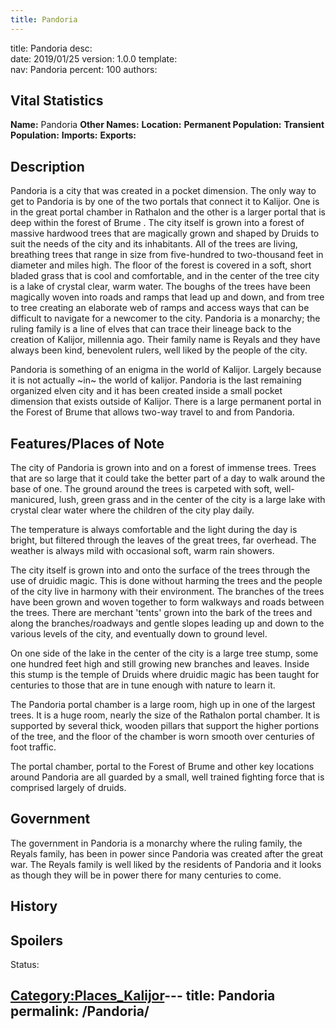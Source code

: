 ```yaml
---
title: Pandoria
---
```


title:		Pandoria
desc:		
date:		2019/01/25
version:	1.0.0
template:	
nav:		Pandoria
percent:	100
authors:	
## Vital Statistics

**Name:** Pandoria
**Other Names:**
**Location:**
**Permanent Population:**
**Transient Population:**
**Imports:**
**Exports:**

## Description

Pandoria is a city that was created in a pocket dimension. The only way
to get to Pandoria is by one of the two portals that connect it to
Kalijor. One is in the great portal chamber in Rathalon and the other is
a larger portal that is deep within the forest of Brume . The city
itself is grown into a forest of massive hardwood trees that are
magically grown and shaped by Druids to suit the needs of the city and
its inhabitants. All of the trees are living, breathing trees that range
in size from five-hundred to two-thousand feet in diameter and miles
high. The floor of the forest is covered in a soft, short bladed grass
that is cool and comfortable, and in the center of the tree city is a
lake of crystal clear, warm water. The boughs of the trees have been
magically woven into roads and ramps that lead up and down, and from
tree to tree creating an elaborate web of ramps and access ways that can
be difficult to navigate for a newcomer to the city. Pandoria is a
monarchy; the ruling family is a line of elves that can trace their
lineage back to the creation of Kalijor, millennia ago. Their family
name is Reyals and they have always been kind, benevolent rulers, well
liked by the people of the city.

Pandoria is something of an enigma in the world of Kalijor. Largely
because it is not actually \~in\~ the world of kalijor. Pandoria is the
last remaining organized elven city and it has been created inside a
small pocket dimension that exists outside of Kalijor. There is a large
permanent portal in the Forest of Brume that allows two-way travel to
and from Pandoria.

## Features/Places of Note

The city of Pandoria is grown into and on a forest of immense trees.
Trees that are so large that it could take the better part of a day to
walk around the base of one. The ground around the trees is carpeted
with soft, well-manicured, lush, green grass and in the center of the
city is a large lake with crystal clear water where the children of the
city play daily.

The temperature is always comfortable and the light during the day is
bright, but filtered through the leaves of the great trees, far
overhead. The weather is always mild with occasional soft, warm rain
showers.

The city itself is grown into and onto the surface of the trees through
the use of druidic magic. This is done without harming the trees and the
people of the city live in harmony with their environment. The branches
of the trees have been grown and woven together to form walkways and
roads between the trees. There are merchant 'tents' grown into the bark
of the trees and along the branches/roadways and gentle slopes leading
up and down to the various levels of the city, and eventually down to
ground level.

On one side of the lake in the center of the city is a large tree stump,
some one hundred feet high and still growing new branches and leaves.
Inside this stump is the temple of Druids where druidic magic has been
taught for centuries to those that are in tune enough with nature to
learn it.

The Pandoria portal chamber is a large room, high up in one of the
largest trees. It is a huge room, nearly the size of the Rathalon portal
chamber. It is supported by several thick, wooden pillars that support
the higher portions of the tree, and the floor of the chamber is worn
smooth over centuries of foot traffic.

The portal chamber, portal to the Forest of Brume and other key
locations around Pandoria are all guarded by a small, well trained
fighting force that is comprised largely of druids.

## Government

The government in Pandoria is a monarchy where the ruling family, the
Reyals family, has been in power since Pandoria was created after the
great war. The Reyals family is well liked by the residents of Pandoria
and it looks as though they will be in power there for many centuries to
come.

## History

## Spoilers

<spoiler text="Spoilers">Status: </spoiler>

[Category:Places_Kalijor](Category:Places_Kalijor "wikilink")---
title: Pandoria
permalink: /Pandoria/
---

